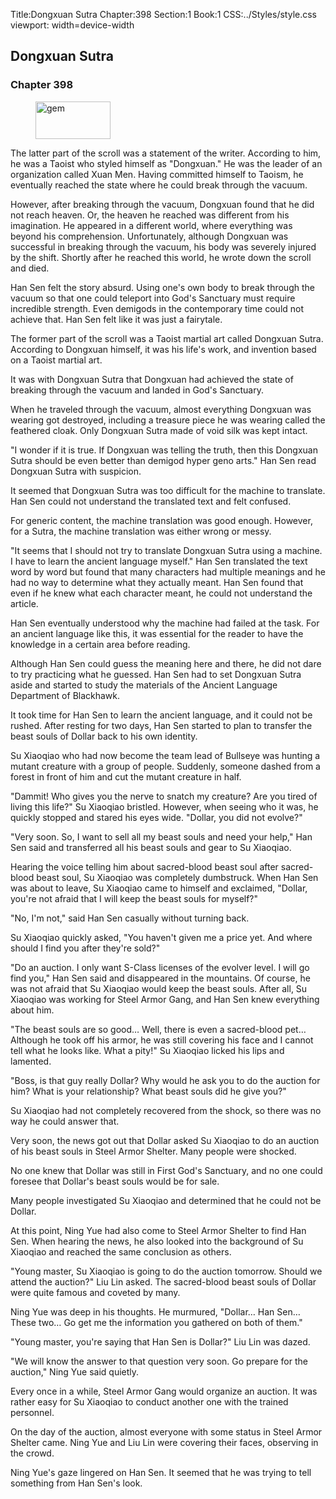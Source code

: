 Title:Dongxuan Sutra 
Chapter:398 
Section:1 
Book:1 
CSS:../Styles/style.css 
viewport: width=device-width
  
## Dongxuan Sutra
### Chapter 398
  
<figure>
	<img src="../Images/gem.gif" alt="gem" id="gem" width="120" height="60" />
</figure>
  

  
The latter part of the scroll was a statement of the writer. According to him, he was a Taoist who styled himself as "Dongxuan." He was the leader of an organization called Xuan Men. Having committed himself to Taoism, he eventually reached the state where he could break through the vacuum.

However, after breaking through the vacuum, Dongxuan found that he did not reach heaven. Or, the heaven he reached was different from his imagination. He appeared in a different world, where everything was beyond his comprehension. Unfortunately, although Dongxuan was successful in breaking through the vacuum, his body was severely injured by the shift. Shortly after he reached this world, he wrote down the scroll and died.

Han Sen felt the story absurd. Using one's own body to break through the vacuum so that one could teleport into God's Sanctuary must require incredible strength. Even demigods in the contemporary time could not achieve that. Han Sen felt like it was just a fairytale.

The former part of the scroll was a Taoist martial art called Dongxuan Sutra. According to Dongxuan himself, it was his life's work, and invention based on a Taoist martial art.

It was with Dongxuan Sutra that Dongxuan had achieved the state of breaking through the vacuum and landed in God's Sanctuary.

When he traveled through the vacuum, almost everything Dongxuan was wearing got destroyed, including a treasure piece he was wearing called the feathered cloak. Only Dongxuan Sutra made of void silk was kept intact.

"I wonder if it is true. If Dongxuan was telling the truth, then this Dongxuan Sutra should be even better than demigod hyper geno arts." Han Sen read Dongxuan Sutra with suspicion.

It seemed that Dongxuan Sutra was too difficult for the machine to translate. Han Sen could not understand the translated text and felt confused.

For generic content, the machine translation was good enough. However, for a Sutra, the machine translation was either wrong or messy.

"It seems that I should not try to translate Dongxuan Sutra using a machine. I have to learn the ancient language myself." Han Sen translated the text word by word but found that many characters had multiple meanings and he had no way to determine what they actually meant. Han Sen found that even if he knew what each character meant, he could not understand the article.

Han Sen eventually understood why the machine had failed at the task. For an ancient language like this, it was essential for the reader to have the knowledge in a certain area before reading.

Although Han Sen could guess the meaning here and there, he did not dare to try practicing what he guessed. Han Sen had to set Dongxuan Sutra aside and started to study the materials of the Ancient Language Department of Blackhawk.

It took time for Han Sen to learn the ancient language, and it could not be rushed. After resting for two days, Han Sen started to plan to transfer the beast souls of Dollar back to his own identity.

Su Xiaoqiao who had now become the team lead of Bullseye was hunting a mutant creature with a group of people. Suddenly, someone dashed from a forest in front of him and cut the mutant creature in half.

"Dammit! Who gives you the nerve to snatch my creature? Are you tired of living this life?" Su Xiaoqiao bristled. However, when seeing who it was, he quickly stopped and stared his eyes wide. "Dollar, you did not evolve?"

"Very soon. So, I want to sell all my beast souls and need your help," Han Sen said and transferred all his beast souls and gear to Su Xiaoqiao.

Hearing the voice telling him about sacred-blood beast soul after sacred-blood beast soul, Su Xiaoqiao was completely dumbstruck. When Han Sen was about to leave, Su Xiaoqiao came to himself and exclaimed, "Dollar, you're not afraid that I will keep the beast souls for myself?"

"No, I'm not," said Han Sen casually without turning back.

Su Xiaoqiao quickly asked, "You haven't given me a price yet. And where should I find you after they're sold?"

"Do an auction. I only want S-Class licenses of the evolver level. I will go find you," Han Sen said and disappeared in the mountains. Of course, he was not afraid that Su Xiaoqiao would keep the beast souls. After all, Su Xiaoqiao was working for Steel Armor Gang, and Han Sen knew everything about him.

"The beast souls are so good… Well, there is even a sacred-blood pet… Although he took off his armor, he was still covering his face and I cannot tell what he looks like. What a pity!" Su Xiaoqiao licked his lips and lamented.

"Boss, is that guy really Dollar? Why would he ask you to do the auction for him? What is your relationship? What beast souls did he give you?"

Su Xiaoqiao had not completely recovered from the shock, so there was no way he could answer that.

Very soon, the news got out that Dollar asked Su Xiaoqiao to do an auction of his beast souls in Steel Armor Shelter. Many people were shocked.

No one knew that Dollar was still in First God's Sanctuary, and no one could foresee that Dollar's beast souls would be for sale.

Many people investigated Su Xiaoqiao and determined that he could not be Dollar.

At this point, Ning Yue had also come to Steel Armor Shelter to find Han Sen. When hearing the news, he also looked into the background of Su Xiaoqiao and reached the same conclusion as others.

"Young master, Su Xiaoqiao is going to do the auction tomorrow. Should we attend the auction?" Liu Lin asked. The sacred-blood beast souls of Dollar were quite famous and coveted by many.

Ning Yue was deep in his thoughts. He murmured, "Dollar… Han Sen… These two… Go get me the information you gathered on both of them."

"Young master, you're saying that Han Sen is Dollar?" Liu Lin was dazed.

"We will know the answer to that question very soon. Go prepare for the auction," Ning Yue said quietly.

Every once in a while, Steel Armor Gang would organize an auction. It was rather easy for Su Xiaoqiao to conduct another one with the trained personnel.

On the day of the auction, almost everyone with some status in Steel Armor Shelter came. Ning Yue and Liu Lin were covering their faces, observing in the crowd.

Ning Yue's gaze lingered on Han Sen. It seemed that he was trying to tell something from Han Sen's look.